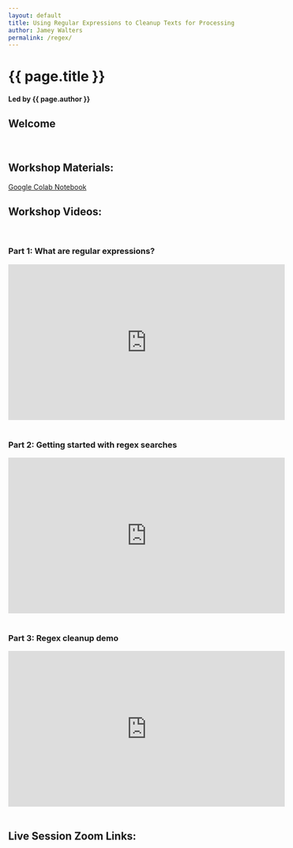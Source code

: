 ```yaml
---
layout: default
title: Using Regular Expressions to Cleanup Texts for Processing
author: Jamey Walters
permalink: /regex/
---
```

# {{ page.title }}
#### Led by {{ page.author }}


## Welcome


&nbsp;    

## Workshop Materials:
[Google Colab Notebook](https://colab.research.google.com/drive/1qO854OMJgOudQtR7hzX2G5eK1rYYaNRI?usp=sharing)
&nbsp;

## Workshop Videos:
&nbsp;

### Part 1: What are regular expressions?
<iframe width="560" height="315" src="https://screencast-o-matic.com/watch/crf2btVnBKR" frameborder="0"  allowfullscreen></iframe>
&nbsp;

### Part 2: Getting started with regex searches
<iframe width="560" height="315" src="https://screencast-o-matic.com/watch/crf2bxVnBs5" frameborder="0"  allowfullscreen></iframe>
&nbsp;

### Part 3: Regex cleanup demo
<iframe width="560" height="315" src="https://screencast-o-matic.com/watch/crf2FeVngcy" frameborder="0"  allowfullscreen></iframe>
&nbsp;

## Live Session Zoom Links: